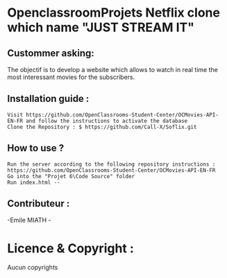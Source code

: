 
# OpenclassroomProjets Netflix clone which name "JUST STREAM IT"


## Custommer asking:

The objectif is to develop a website which allows to watch in real time the most interessant movies for the subscribers.


## Installation guide :
```
Visit https://github.com/OpenClassrooms-Student-Center/OCMovies-API-EN-FR and follow the instructions to activate the database
Clone the Repository : $ https://github.com/Call-X/Soflix.git
```
## How to use ?

```
Run the server according to the following repository instructions : https://github.com/OpenClassrooms-Student-Center/OCMovies-API-EN-FR
Go into the "Projet 6\Code Source" folder
Run index.html --

```

## Contributeur :

-Emile MIATH -

# Licence & Copyright :

Aucun copyrights



